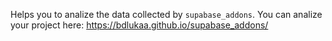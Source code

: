 Helps you to analize the data collected by `supabase_addons`. You can analize your project here: <https://bdlukaa.github.io/supabase_addons/>
